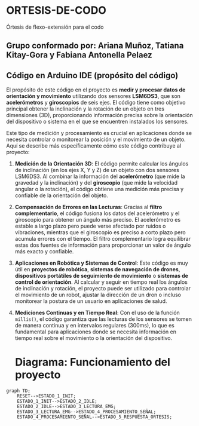 # ORTESIS-DE-CODO
Órtesis de flexo-extensión para el codo
## Grupo conformado por: Ariana Muñoz, Tatiana Kitay-Gora y Fabiana Antonella Pelaez
## Código en Arduino IDE (propósito del código)

El propósito de este código en el proyecto es **medir y procesar datos de orientación y movimiento** utilizando dos sensores **LSM6DS3**, que son **acelerómetros** y **giroscopios** de seis ejes. El código tiene como objetivo principal obtener la inclinación y la rotación de un objeto en tres dimensiones (3D), proporcionando información precisa sobre la orientación del dispositivo o sistema en el que se encuentren instalados los sensores.

Este tipo de medición y procesamiento es crucial en aplicaciones donde se necesita controlar o monitorear la posición y el movimiento de un objeto. Aquí se describe más específicamente cómo este código contribuye al proyecto:

1. **Medición de la Orientación 3D**: 
   El código permite calcular los ángulos de inclinación (en los ejes X, Y y Z) de un objeto con dos sensores LSM6DS3. Al combinar la información del **acelerómetro** (que mide la gravedad y la inclinación) y del **giroscopio** (que mide la velocidad angular o la rotación), el código obtiene una medición más precisa y confiable de la orientación del objeto.

2. **Compensación de Errores en las Lecturas**:
   Gracias al **filtro complementario**, el código fusiona los datos del acelerómetro y el giroscopio para obtener un ángulo más preciso. El acelerómetro es estable a largo plazo pero puede verse afectado por ruidos o vibraciones, mientras que el giroscopio es preciso a corto plazo pero acumula errores con el tiempo. El filtro complementario logra equilibrar estas dos fuentes de información para proporcionar un valor de ángulo más exacto y confiable.

3. **Aplicaciones en Robótica y Sistemas de Control**:
   Este código es muy útil en **proyectos de robótica**, **sistemas de navegación de drones**, **dispositivos portátiles de seguimiento de movimiento** o **sistemas de control de orientación**. Al calcular y seguir en tiempo real los ángulos de inclinación y rotación, el proyecto puede ser utilizado para controlar el movimiento de un robot, ajustar la dirección de un dron o incluso monitorear la postura de un usuario en aplicaciones de salud.

4. **Mediciones Continuas y en Tiempo Real**:
   Con el uso de la función `millis()`, el código garantiza que las lecturas de los sensores se tomen de manera continua y en intervalos regulares (300ms), lo que es fundamental para aplicaciones donde se necesita información en tiempo real sobre el movimiento o la orientación del dispositivo.

   # Diagrama: Funcionamiento del proyecto

```mermaid
graph TD;
    RESET-->ESTADO_1_INIT;
    ESTADO_1_INIT-->ESTADO_2_IDLE;
    ESTADO_2_IDLE-->ESTADO_3_LECTURA_EMG;
    ESTADO_3_LECTURA_EMG-->ESTADO_4_PROCESAMIENTO_SEÑAL;
    ESTADO_4_PROCESAMIENTO_SEÑAL-->ESTADO_5_RESPUESTA_ORTESIS;